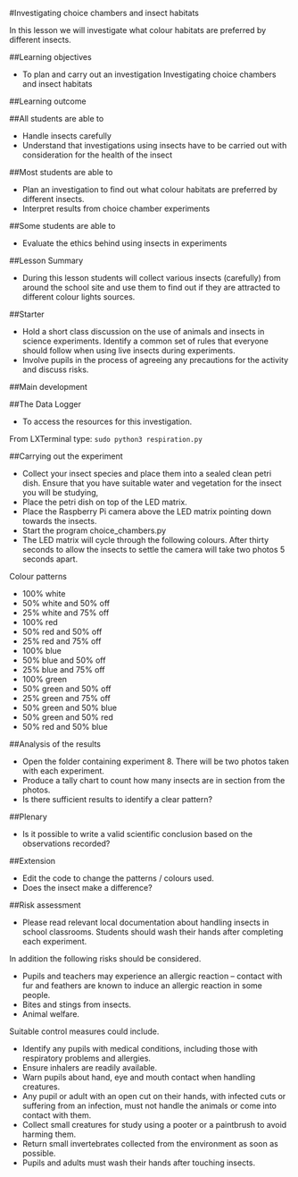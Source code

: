 #Investigating choice chambers and insect habitats

In this lesson we will investigate what colour habitats are preferred by different insects.

##Learning objectives

- To plan and carry out an investigation Investigating choice chambers and insect habitats

##Learning outcome

##All students are able to

- Handle insects carefully
- Understand that investigations using insects have to be carried out with consideration for the health of the insect

##Most students are able to 

- Plan an investigation to find out what colour habitats are preferred by different insects.
- Interpret results from choice chamber experiments

##Some students are able to

- Evaluate the ethics behind using insects in experiments

##Lesson Summary

- During this lesson students will collect various insects (carefully) from around the school site and use them to find out if they are attracted to different colour lights sources.


##Starter

- Hold a short class discussion on the use of animals and insects in science experiments.  Identify a common set of rules that everyone should follow when using live insects during experiments.
- Involve pupils in the process of agreeing any precautions for the activity and discuss risks.


##Main development

##The Data Logger

- To access the resources for this investigation.

From LXTerminal type: `sudo python3 respiration.py` 

##Carrying out the experiment

- Collect your insect species and place them into a sealed clean petri dish.  Ensure that you have suitable water and vegetation for the insect you will be studying,
- Place the petri dish on top of the LED matrix.  
- Place the Raspberry Pi camera above the LED matrix pointing down towards the insects.
- Start the program choice_chambers.py
- The LED matrix will cycle through the following colours.  After thirty seconds to allow the insects to settle the camera will take two photos 5 seconds apart.

Colour patterns

- 100% white
- 50% white and 50% off
- 25% white and 75% off
- 100% red
- 50% red and 50% off
- 25% red and 75% off
- 100% blue
- 50% blue and 50% off
- 25% blue and 75% off
- 100% green
- 50% green and 50% off
- 25% green and 75% off
- 50% green and 50% blue
- 50% green and 50% red
- 50% red and 50% blue


##Analysis of the results

- Open the folder containing experiment 8.  There will be two photos taken with each experiment.
- Produce a tally chart to count how many insects are in section from the photos.
- Is there sufficient results to identify a clear pattern?

##Plenary 

- Is it possible to write a valid scientific conclusion based on the observations recorded?

##Extension

- Edit the code to change the patterns / colours used.
- Does the insect make a difference?

##Risk assessment

- Please read relevant local documentation about handling insects in school classrooms. Students should wash their hands after completing each experiment.

In addition the following risks should be considered.

- Pupils and teachers may experience an allergic reaction – contact with fur and feathers are known to induce an allergic reaction in some people.
- Bites and stings from insects.
- Animal welfare.

Suitable control measures could include.

- Identify any pupils with medical conditions, including those with respiratory problems and allergies.
- Ensure inhalers are readily available.
- Warn pupils about hand, eye and mouth contact when handling creatures.
- Any pupil or adult with an open cut on their hands, with infected cuts or suffering from an infection, must not handle the animals or come into contact with them.
- Collect small creatures for study using a pooter or a paintbrush to avoid harming them.
- Return small invertebrates collected from the environment as soon as possible.
- Pupils and adults must wash their hands after touching insects.

